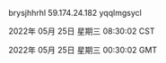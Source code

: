 brysjhhrhl 59.174.24.182 yqqlmgsycl

2022年 05月 25日 星期三 08:30:02 CST

2022年 05月 25日 星期三 00:30:02 GMT
